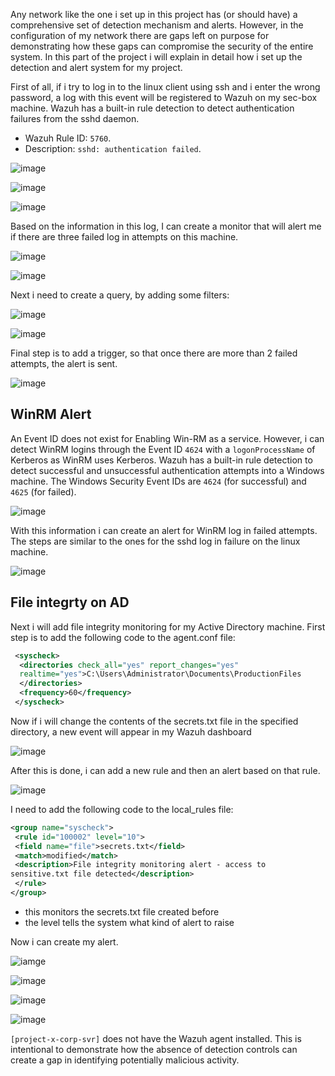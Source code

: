 Any network like the one i set up in this project has (or should have) a comprehensive set of detection mechanism and alerts. However, in the configuration of my network there are gaps left on purpose for demonstrating how these gaps can compromise the security of the entire system.
In this part of the project i will explain in detail how i set up the detection and alert system for my project.

First of all, if i try to log in to the linux client using ssh and i enter the wrong password, a log with this event will be registered to Wazuh on my sec-box machine.
Wazuh has a built-in rule detection to detect authentication failures from the sshd daemon.
- Wazuh Rule ID: `5760`.
- Description: `sshd: authentication failed`.

![image](images/log1.png)

![image](images/log2.png)

![image](images/log3.png)

Based on the information in this log, I can create a monitor that will alert me if there are three failed log in attempts on this machine.

![image](imges/log4.png)

![image](images/log5.png)

Next i need to create a query, by adding some filters:

![image](images/log6.png)

![image](images/log7.png)

Final step is to add a trigger, so that once there are more than 2 failed attempts, the alert is sent.

![image](images/log8.png)

## WinRM Alert

An Event ID does not exist for Enabling Win-RM as a service. However, i can detect WinRM logins through the Event ID `4624` with a `logonProcessName` of Kerberos as WinRM uses Kerberos.
Wazuh has a built-in rule detection to detect successful and unsuccessful authentication attempts into a Windows machine. The Windows Security Event IDs are `4624` (for successful) and `4625` (for failed).

![image](images/log9.png)

With this information i can create an alert for WinRM log in failed attempts.
The steps are similar to the ones for the sshd log in failure on the linux machine.

![image](images/log10.png)


## File integrty on AD

Next i will add file integrity monitoring for my Active Directory machine.
First step is to add the following code to the agent.conf file:
```xml
 <syscheck>
  <directories check_all="yes" report_changes="yes"
  realtime="yes">C:\Users\Administrator\Documents\ProductionFiles
  </directories>
  <frequency>60</frequency>
 </syscheck>
```
Now if i will change the contents of the secrets.txt file in the specified directory, a new event will appear in my Wazuh dashboard

![image](images/log11.png)

After this is done, i can add a new rule and then an alert based on that rule.

![image](images/log12.png)

I need to add the following code to the local_rules file:
```xml
<group name="syscheck">
 <rule id="100002" level="10">
 <field name="file">secrets.txt</field>
 <match>modified</match>
 <description>File integrity monitoring alert - access to
sensitive.txt file detected</description>
 </rule>
</group>
```
- this monitors the secrets.txt file created before
- the level tells the system what kind of alert to raise

Now i can create my alert.

![iamge](images/log13.png)

![image](images/log14.png)

![image](images/log15.png)

![image](images/log16.png)

`[project-x-corp-svr]` does not have the Wazuh agent installed. This is intentional to demonstrate how the absence of detection controls can create a gap in identifying potentially malicious activity.

